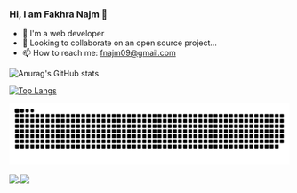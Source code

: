 
### Hi, I am Fakhra Najm 👋
- 🔭 I'm a web developer
- 👯 Looking to collaborate on an open source project...
- 📫 How to reach me: fnajm09@gmail.com


![Anurag's GitHub stats](https://github-readme-stats.vercel.app/api?username=najm09&count_private=true&show_icons=true&theme=radical)

[![Top Langs](https://github-readme-stats.vercel.app/api/top-langs/?username=najm09&layout=compact&theme=radical)](https://github.com/anuraghazra/github-readme-stats)


![](https://github.com/Platane/snk/raw/output/github-contribution-grid-snake.svg)

<a href="https://github.com/anuraghazra/github-readme-stats">
  <img align="center" src="![Anurag's GitHub stats](https://github-readme-stats.vercel.app/api?username=najm09&count_private=true&show_icons=true&theme=radical)
" />
</a>
<a href="https://github.com/anuraghazra/convoychat">
  <img align="center" src="https://github-readme-stats.vercel.app/api/pin/?username=anuraghazra&repo=convoychat" />
</a>
